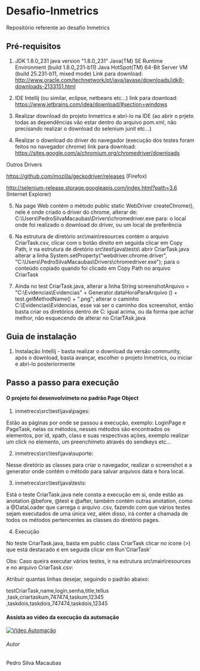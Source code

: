 # Desafio-Inmetrics
 Repositório referente ao desafio Inmetrics
## Pré-requisitos

1. JDK 1.8.0_231
java version "1.8.0_231"
Java(TM) SE Runtime Environment (build 1.8.0_231-b11)
Java HotSpot(TM) 64-Bit Server VM (build 25.231-b11, mixed mode)
Link para download: http://www.oracle.com/technetwork/pt/java/javase/downloads/jdk8-downloads-2133151.html

2. IDE Intellij (ou similar, eclipse, netbeans etc...) 
link para download: https://www.jetbrains.com/idea/download/#section=windows

3. Realizar download do projeto Inmetrics e abri-lo na IDE (ao abrir o prjeto todas as dependências vão estar dentro do arquivo pom.xml, não precisando realizar o download do selenium junit etc...)

4. Realizar o download do driver do navegador (execução dos testes foram feitos no navegador chrome)
link para download: https://sites.google.com/a/chromium.org/chromedriver/downloads

Outros Drivers 

https://github.com/mozilla/geckodriver/releases (Firefox) 

http://selenium-release.storage.googleapis.com/index.html?path=3.6 (Internet Explorer) 

5. Na page Web contém o método public static WebDriver createChrome(), nele é onde criado o driver do chrome, alterar de: C:\Users\PedroSilvaMacaubas\Drivers\chromedriver.exe para: o local onde foi realizado o download do driver, ou um local de preferência

6. Na estrutura de diretório src\main\resources contém o arquivo CriarTask.csv, clicar com o botão direito em seguida clicar em Copy Path, ir na estrutura de diretório src\test\java\tests\ abrir CriarTask.java alterar a linha         System.setProperty("webdriver.chrome.driver", "C:\\Users\\PedroSilvaMacaubas\\Drivers\\chromedriver.exe"); para o conteúdo copiado quando foi clicado em Copy Path no arquivo CriarTask

7. Ainda no test CriarTask.java, alterar a linha String screenshotArquivo = "C:\\Evidencias\\Evidencias" + Generator.dataHoraParaArquivo () + test.getMethodName() + ".png"; alterar o caminho C:\\Evidencias\\Evidencias, esse vai ser o caminho dos screenshot, então basta criar os diretórios dentro de C: igual acima, ou da forma que achar melhor, não esquecendo de alterar no CriarTAsk.java


## Guia de instalação

1. Instalação Intellij - basta realizar o download da versão community, após o download, basta avançar, escolher o projeto Inmetrics, ou iniciar e abri-lo posteriormente

## Passo a passo para execução

#### O projeto foi desenvolvimeto no padrão Page Object

1. inmetrecs\src\test\java\pages:

Estão as páginas por onde se passou a execução, exemplo: LoginPage e PageTask, nelas os métodos, nesses métodos são encontrados os elementos, por id, xpath, class e suas respectivas ações, exemplo realizar um click no elemento, um preenchimeto através do sendkeys etc...

2. inmetrecs\src\test\java\suporte:

Nesse diretório as classes para criar o navegador, realizar o screenshot e a generator onde contém o método para salvar arquivos data e hora local.

3. inmetrecs\src\test\java\tests:

Está o teste CriarTask.java nele consta a execução em si, onde estão as anotation @before, @test e @after, também contém outras anotation, como a @DataLoader que carrega o arquivo .csv, fazendo com que vários testes sejam executados de uma única vez, além disso, irá conter a chamada de todos os métodos pertencentes as classes do diretório pages.

4. Execução

No teste CriarTask.java, basta em public class CriarTask clicar no ícone (>) que está destacado e em seguida clicar em Run'CriarTask'

Obs: Caso queira executar vários testes, ir na estrutura src\main\resources e no arquivo CriarTask.csv:

Atribuir quantas linhas desejar, seguindo o padrão abaixo:

testCriarTask,name,login,senha,title,tellus
          ,task,criartaskum,747474,taskum,12345
	  ,taskdois,taskdois,747474,taskdois,12345

#### Assista ao vídeo da execução da automação
[![Vídeo Automação](http://img.youtube.com/vi/Bs6UGdk546g/0.jpg)](http://www.youtube.com/watch?v=Bs6UGdk546g "Vídeo Automação")

###### Autor

Pedro Silva Macaubas






